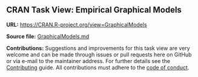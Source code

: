 ## CRAN Task View: Empirical Graphical Models

**URL:** <https://CRAN.R-project.org/view=GraphicalModels>

**Source file:** [GraphicalModels.md](GraphicalModels.md)

**Contributions:** Suggestions and improvements for this task view are very
welcome and can be made through issues or pull requests here on GitHub or
via e-mail to the maintainer address. For further details see the
[Contributing](https://github.com/cran-task-views/ctv/blob/main/Contributing.md)
guide. All contributions must adhere to the
[code of conduct](https://github.com/cran-task-views/ctv/blob/main/CodeOfConduct.md).
